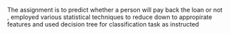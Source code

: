 The assignment is to predict whether a person will pay back the loan or not , employed various 
statistical techniques to reduce down to appropirate features and used decision tree for 
classification task as instructed
